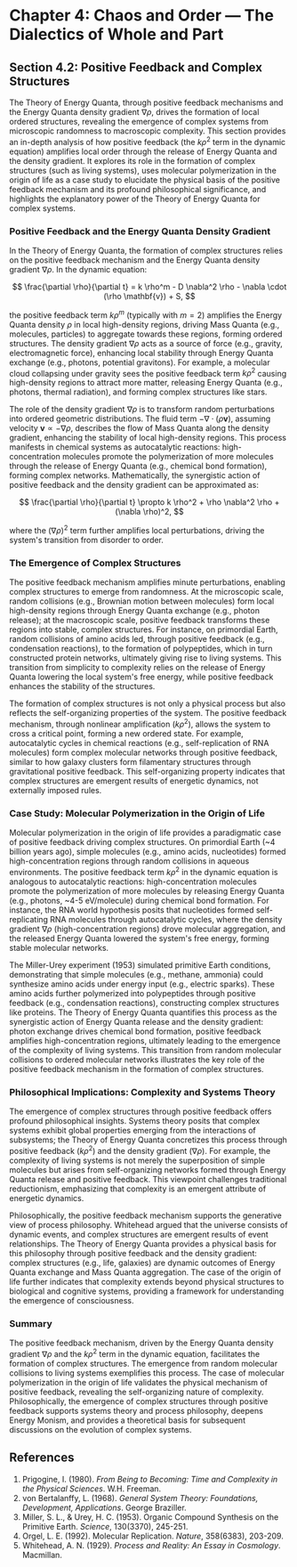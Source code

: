 # Chapter 4: Chaos and Order — The Dialectics of Whole and Part

## Section 4.2: Positive Feedback and Complex Structures

The Theory of Energy Quanta, through positive feedback mechanisms and the Energy Quanta density gradient $\nabla \rho$, drives the formation of local ordered structures, revealing the emergence of complex systems from microscopic randomness to macroscopic complexity. This section provides an in-depth analysis of how positive feedback (the $k \rho^2$ term in the dynamic equation) amplifies local order through the release of Energy Quanta and the density gradient. It explores its role in the formation of complex structures (such as living systems), uses molecular polymerization in the origin of life as a case study to elucidate the physical basis of the positive feedback mechanism and its profound philosophical significance, and highlights the explanatory power of the Theory of Energy Quanta for complex systems.

### Positive Feedback and the Energy Quanta Density Gradient
In the Theory of Energy Quanta, the formation of complex structures relies on the positive feedback mechanism and the Energy Quanta density gradient $\nabla \rho$. In the dynamic equation:

$$
\frac{\partial \rho}{\partial t} = k \rho^m - D \nabla^2 \rho - \nabla \cdot (\rho \mathbf{v}) + S,
$$

the positive feedback term $k \rho^m$ (typically with $m=2$) amplifies the Energy Quanta density $\rho$ in local high-density regions, driving Mass Quanta (e.g., molecules, particles) to aggregate towards these regions, forming ordered structures. The density gradient $\nabla \rho$ acts as a source of force (e.g., gravity, electromagnetic force), enhancing local stability through Energy Quanta exchange (e.g., photons, potential gravitons). For example, a molecular cloud collapsing under gravity sees the positive feedback term $k \rho^2$ causing high-density regions to attract more matter, releasing Energy Quanta (e.g., photons, thermal radiation), and forming complex structures like stars.

The role of the density gradient $\nabla \rho$ is to transform random perturbations into ordered geometric distributions. The fluid term $-\nabla \cdot (\rho \mathbf{v})$, assuming velocity $\mathbf{v} \propto -\nabla \rho$, describes the flow of Mass Quanta along the density gradient, enhancing the stability of local high-density regions. This process manifests in chemical systems as autocatalytic reactions: high-concentration molecules promote the polymerization of more molecules through the release of Energy Quanta (e.g., chemical bond formation), forming complex networks. Mathematically, the synergistic action of positive feedback and the density gradient can be approximated as:

$$
\frac{\partial \rho}{\partial t} \propto k \rho^2 + \rho \nabla^2 \rho + (\nabla \rho)^2,
$$

where the $(\nabla \rho)^2$ term further amplifies local perturbations, driving the system's transition from disorder to order.

### The Emergence of Complex Structures
The positive feedback mechanism amplifies minute perturbations, enabling complex structures to emerge from randomness. At the microscopic scale, random collisions (e.g., Brownian motion between molecules) form local high-density regions through Energy Quanta exchange (e.g., photon release); at the macroscopic scale, positive feedback transforms these regions into stable, complex structures. For instance, on primordial Earth, random collisions of amino acids led, through positive feedback (e.g., condensation reactions), to the formation of polypeptides, which in turn constructed protein networks, ultimately giving rise to living systems. This transition from simplicity to complexity relies on the release of Energy Quanta lowering the local system's free energy, while positive feedback enhances the stability of the structures.

The formation of complex structures is not only a physical process but also reflects the self-organizing properties of the system. The positive feedback mechanism, through nonlinear amplification ($k \rho^2$), allows the system to cross a critical point, forming a new ordered state. For example, autocatalytic cycles in chemical reactions (e.g., self-replication of RNA molecules) form complex molecular networks through positive feedback, similar to how galaxy clusters form filamentary structures through gravitational positive feedback. This self-organizing property indicates that complex structures are emergent results of energetic dynamics, not externally imposed rules.

### Case Study: Molecular Polymerization in the Origin of Life
Molecular polymerization in the origin of life provides a paradigmatic case of positive feedback driving complex structures. On primordial Earth (~4 billion years ago), simple molecules (e.g., amino acids, nucleotides) formed high-concentration regions through random collisions in aqueous environments. The positive feedback term $k \rho^2$ in the dynamic equation is analogous to autocatalytic reactions: high-concentration molecules promote the polymerization of more molecules by releasing Energy Quanta (e.g., photons, ~4-5 eV/molecule) during chemical bond formation. For instance, the RNA world hypothesis posits that nucleotides formed self-replicating RNA molecules through autocatalytic cycles, where the density gradient $\nabla \rho$ (high-concentration regions) drove molecular aggregation, and the released Energy Quanta lowered the system's free energy, forming stable molecular networks.

The Miller-Urey experiment (1953) simulated primitive Earth conditions, demonstrating that simple molecules (e.g., methane, ammonia) could synthesize amino acids under energy input (e.g., electric sparks). These amino acids further polymerized into polypeptides through positive feedback (e.g., condensation reactions), constructing complex structures like proteins. The Theory of Energy Quanta quantifies this process as the synergistic action of Energy Quanta release and the density gradient: photon exchange drives chemical bond formation, positive feedback amplifies high-concentration regions, ultimately leading to the emergence of the complexity of living systems. This transition from random molecular collisions to ordered molecular networks illustrates the key role of the positive feedback mechanism in the formation of complex structures.

### Philosophical Implications: Complexity and Systems Theory
The emergence of complex structures through positive feedback offers profound philosophical insights. Systems theory posits that complex systems exhibit global properties emerging from the interactions of subsystems; the Theory of Energy Quanta concretizes this process through positive feedback ($k \rho^2$) and the density gradient ($\nabla \rho$). For example, the complexity of living systems is not merely the superposition of simple molecules but arises from self-organizing networks formed through Energy Quanta release and positive feedback. This viewpoint challenges traditional reductionism, emphasizing that complexity is an emergent attribute of energetic dynamics.

Philosophically, the positive feedback mechanism supports the generative view of process philosophy. Whitehead argued that the universe consists of dynamic events, and complex structures are emergent results of event relationships. The Theory of Energy Quanta provides a physical basis for this philosophy through positive feedback and the density gradient: complex structures (e.g., life, galaxies) are dynamic outcomes of Energy Quanta exchange and Mass Quanta aggregation. The case of the origin of life further indicates that complexity extends beyond physical structures to biological and cognitive systems, providing a framework for understanding the emergence of consciousness.

### Summary
The positive feedback mechanism, driven by the Energy Quanta density gradient $\nabla \rho$ and the $k \rho^2$ term in the dynamic equation, facilitates the formation of complex structures. The emergence from random molecular collisions to living systems exemplifies this process. The case of molecular polymerization in the origin of life validates the physical mechanism of positive feedback, revealing the self-organizing nature of complexity. Philosophically, the emergence of complex structures through positive feedback supports systems theory and process philosophy, deepens Energy Monism, and provides a theoretical basis for subsequent discussions on the evolution of complex systems.

## References
1. Prigogine, I. (1980). *From Being to Becoming: Time and Complexity in the Physical Sciences*. W.H. Freeman.
2. von Bertalanffy, L. (1968). *General System Theory: Foundations, Development, Applications*. George Braziller.
3. Miller, S. L., & Urey, H. C. (1953). Organic Compound Synthesis on the Primitive Earth. *Science*, 130(3370), 245-251.
4. Orgel, L. E. (1992). Molecular Replication. *Nature*, 358(6383), 203-209.
5. Whitehead, A. N. (1929). *Process and Reality: An Essay in Cosmology*. Macmillan.
